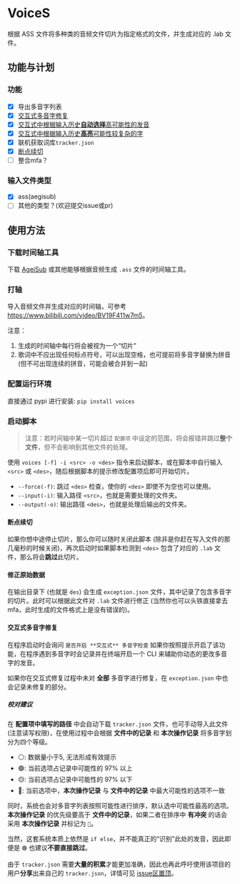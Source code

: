 # VoiceS

根据 ASS 文件将多种类的音频文件切片为指定格式的文件，并生成对应的 .lab 文件。

## 功能与计划

### 功能

- [x] 导出多音字列表
- [x] [交互式多音字修复](#交互式多音字修复)
- [x] [交互式中根据输入历史**自动选择**高可能性的发音](#校对建议)
- [x] [交互式中根据输入历史**高亮**可能性较复杂的字](#校对建议)
- [x] 联机获取词库`tracker.json`
- [x] [断点续切](#断点续切)
- [ ] 整合mfa？

### 输入文件类型

- [x] ass(aegisub)
- [ ] 其他的类型？(欢迎提交issue或pr)

## 使用方法

### 下载时间轴工具

下载 [AgeiSub](https://github.com/Aegisub/Aegisub/releases/tag/v3.2.2) 或其他能够根据音频生成 `.ass` 文件的时间轴工具。

### 打轴

导入音频文件并生成对应的时间轴，可参考 <https://www.bilibili.com/video/BV19F411w7m5>。

注意：

1. 生成的时间轴中每行将会被视为一个“切片”
2. 歌词中不应出现任何标点符号，可以出现空格，也可提前将多音字替换为拼音 (但不可出现连续的拼音，可能会被合并到一起)

### 配置运行环境

直接通过 pypi 进行安装: `pip install voices`

### 启动脚本

>注意：若时间轴中某一切片超过 `配置项` 中设定的范围，将会报错并跳过**整个文件**，但不会影响到其他文件的处理。

使用 `voices [-f] -i <src> -o <des>` 指令来启动脚本，或在脚本中自行输入 `<src>` 或 `<des>`，随后根据脚本的提示修改配置项后即可开始切片。

- `--force(-f)`: 跳过 `<des>` 检查，使你的 `<des>` 即使不为空也可以使用。
- `--input(-i)`: 输入路径 `<src>`，也就是需要处理的文件夹。
- `--output(-o)`: 输出路径 `<des>`，也就是处理后输出的文件夹。

#### 断点续切

如果你想中途停止切片，那么你可以随时关闭此脚本 (除非是你赶在写入文件的那几毫秒的时候关闭)，再次启动时如果脚本检测到 `<des>` 包含了对应的 `.lab` 文件，那么将会**跳过**此切片。

#### 修正原始数据

在输出目录下 (也就是 `des`) 会生成 `exception.json` 文件，其中记录了包含多音字的切片。此时可以根据此文件对 `.lab` 文件进行修正 (当然你也可以头铁直接拿去mfa，此时生成的文件格式上是没有错误的)。

#### 交互式多音字修复

在程序启动时会询问 `是否开启 **交互式** 多音字检查` 如果你按照提示开启了该功能，在程序遇到多音字时会记录并在终端开启一个 CLI 来辅助你动态的更改多音字的发音。

如果你在交互式修复过程中未对 **全部** 多音字进行修复，在 `exception.json` 中也会记录未修复的部分。

##### 校对建议

在 **配置项中填写的路径** 中会自动下载 `tracker.json` 文件，也可手动导入此文件(注意读写权限)，在使用过程中会根据 **文件中的记录** 和 **本次操作记录** 将多音字划分为四个等级。

- ⚪: 数据量小于5, 无法形成有效提示
- 🟢: 当前选项占记录中可能性的 97% 以上
- 🟡: 当前选项占记录中可能性的 97% 以下
- 🔴: 当前选项中，**本次操作记录** 与 **文件中的记录** 中最大可能性的选项不一致

同时，系统也会对多音字列表按照可能性进行排序，默认选中可能性最高的选项。**本次操作记录** 的优先级要高于 **文件中的记录**，如果二者在排序中 **有冲突** 的话会采用 **本次操作记录** 并标记为 `🔴`。

当然，这套系统本质上依然是 `if else`，并不能真正的“识别”此处的发音，因此即便是 `🟢` 也建议**不要直接跳过**。

由于 `tracker.json` 需要**大量的积累**才能更加准确，因此也再此呼吁使用该项目的用户**分享**出来自己的 `tracker.json`，详情可见 [issue区置顶](https://github.com/Well2333/VoiceS/issues/1)。
